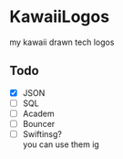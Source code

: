 # KawaiiLogos
my kawaii drawn tech logos
## Todo
- [x] JSON
- [ ] SQL
- [ ] Academ
- [ ] Bouncer
- [ ] Swiftinsg?<br>
you can use them ig
